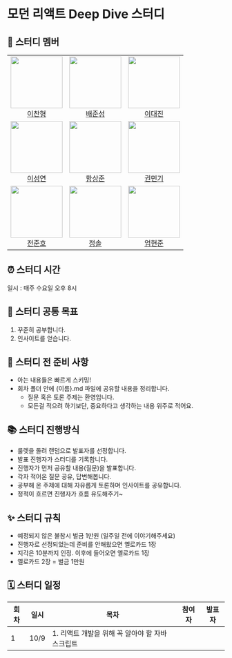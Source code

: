 # 모던 리액트 Deep Dive 스터디

## 🏃 스터디 멤버

<table>
<tr>
  <td align="center">
    <img src="https://github.com/luckylooky2.png?size=100" width="120px" height="120px"/><br/>
    <a href="https://github.com/luckylooky2">이찬형</a>
  </td>
  <td align="center">
    <img src="https://github.com/wet6123.png?size=100" width="120px" height="120px"/><br/>
    <a href="https://github.com/wet6123">배준성</a>
  </td>
  <td align="center">
    <img src="https://github.com/daejlee.png?size=100" width="120px" height="120px"/><br/>
    <a href="https://github.com/daejlee">이대진</a>
  </td>
</tr>
<tr>
  <td align="center">
    <img src="https://github.com/YeonSeong-Lee.png?size=100" width="120px" height="120px"/><br/>
    <a href="https://github.com/YeonSeong-Lee">이성연</a>
  </td>
  <td align="center">
    <img src="https://github.com/GulSam00.png?size=100" width="120px" height="120px"/><br/>
    <a href="https://github.com/GulSam00">함상준</a>
  </td>
  <td align="center">
    <img src="https://github.com/mingi1123.png?size=100" width="120px" height="120px"/><br/>
    <a href="https://github.com/mingi1123">권민기</a>
  </td>
</tr>
<tr>
  <td align="center">
    <img src="https://avatars.githubusercontent.com/u/76806109?v=4?size=100" width="120px" height="120px"/><br/>
    <a href="https://github.com/joonho0410">전준호</a>
  </td>
  <td align="center">
    <img src="https://github.com/lyssoi.png?size=100" width="120px" height="120px"/><br/>
    <a href="https://github.com/lyssoi">정솔</a>
  </td>
  <td align="center">
    <img src="https://github.com/Eomhyunjun.png?size=100" width="120px" height="120px"/><br/>
    <a href="https://github.com/Eomhyunjun">엄현준</a>
  </td>
</tr>
</table>

## ⏰ 스터디 시간

일시 : 매주 수요일 오후 8시

## 🎯 스터디 공통 목표

1. 꾸준히 공부합니다.
2. 인사이트를 얻습니다.

## 🥊 스터디 전 준비 사항

- 아는 내용들은 빠르게 스키밍!
- 회차 폴더 안에 {이름}.md 파일에 공유할 내용을 정리합니다.
  - 질문 혹은 토론 주제는 환영입니다.
  - 모든걸 적으려 하기보단, 중요하다고 생각하는 내용 위주로 적어요.

## 📚 스터디 진행방식

- 룰렛을 돌려 랜덤으로 발표자를 선정합니다.
- 발표 진행자가 스터디를 기록합니다.
- 진행자가 먼저 공유할 내용(질문)을 발표합니다.
- 각자 적어온 질문 공유, 답변해봅니다.
- 공부해 온 주제에 대해 자유롭게 토론하며 인사이트를 공유합니다.
- 정적이 흐르면 진행자가 흐름 유도해주기~

## ✨ 스터디 규칙

- 예정되지 않은 불참시 벌금 1만원 (일주일 전에 이야기해주세요)
- 진행자로 선정되었는데 준비를 안해왔으면 옐로카드 1장
- 지각은 10분까지 인정. 이후에 들어오면 옐로카드 1장
- 옐로카드 2장 = 벌금 1만원

## 🗓 스터디 일정

| 회차 | 일시 | 목차 | 참여자 | 발표자 |
| ---- | ---- | ---- | ------ | ------ |
| 1    | 10/9 | 1. 리액트 개발을 위해 꼭 알아야 할 자바스크립트 |        |        |

